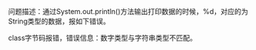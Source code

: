 
问题描述：通过System.out.println()方法输出打印数据的时候，%d，对应的为String类型的数据，报如下错误。


class字节码报错，错误信息：数字类型与字符串类型不匹配。

